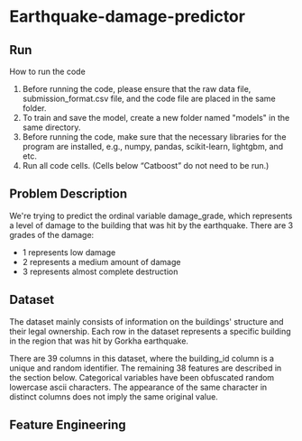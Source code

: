 # Earthquake-damage-predictor

## Run
 How to run the code
1. Before running the code, please ensure that the raw data file, submission_format.csv file, and the code file are placed in the same folder.  
2. To train and save the model, create a new folder named "models" in the same directory.  
3. Before running the code, make sure that the necessary libraries for the program are installed, e.g., numpy, pandas, scikit-learn, lightgbm, and etc.  
4. Run all code cells. (Cells below “Catboost” do not need to be run.)  
   
## Problem Description
We're trying to predict the ordinal variable damage_grade, which represents a level of damage to the building that was hit by the earthquake. There are 3 grades of the damage:

- 1 represents low damage
- 2 represents a medium amount of damage
- 3 represents almost complete destruction

## Dataset
The dataset mainly consists of information on the buildings' structure and their legal ownership. Each row in the dataset represents a specific building in the region that was hit by Gorkha earthquake.

There are 39 columns in this dataset, where the building_id column is a unique and random identifier. The remaining 38 features are described in the section below. Categorical variables have been obfuscated random lowercase ascii characters. The appearance of the same character in distinct columns does not imply the same original value.

## Feature Engineering
